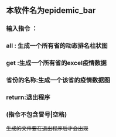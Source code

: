 ## 本软件名为epidemic_bar

### 输入指令 ：
### all : 生成一个所有省的动态排名柱状图
### get :生成一个所有省的excel疫情数据
### 省份的名称:生成一个该省的疫情数据图
### return:退出程序         
### (指令不包含冒号|空格) 

~~生成的文件要在退出程序后才会出现~~
